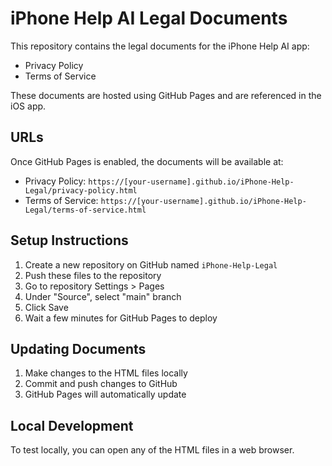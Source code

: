 # iPhone Help AI Legal Documents

This repository contains the legal documents for the iPhone Help AI app:
- Privacy Policy
- Terms of Service

These documents are hosted using GitHub Pages and are referenced in the iOS app.

## URLs
Once GitHub Pages is enabled, the documents will be available at:
- Privacy Policy: `https://[your-username].github.io/iPhone-Help-Legal/privacy-policy.html`
- Terms of Service: `https://[your-username].github.io/iPhone-Help-Legal/terms-of-service.html`

## Setup Instructions
1. Create a new repository on GitHub named `iPhone-Help-Legal`
2. Push these files to the repository
3. Go to repository Settings > Pages
4. Under "Source", select "main" branch
5. Click Save
6. Wait a few minutes for GitHub Pages to deploy

## Updating Documents
1. Make changes to the HTML files locally
2. Commit and push changes to GitHub
3. GitHub Pages will automatically update

## Local Development
To test locally, you can open any of the HTML files in a web browser. 